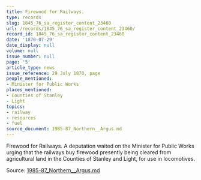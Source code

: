 ```yaml
---
title: Firewood for Railways.
type: records
slug: 1845_76_sa_register_content_23460
url: /records/1845_76_sa_register_content_23460/
record_id: 1845_76_sa_register_content_23460
date: '1870-07-29'
date_display: null
volume: null
issue_number: null
page: '5'
article_type: news
issue_reference: 29 July 1870, page
people_mentioned:
- Minister for Public Works
places_mentioned:
- Counties of Stanley
- Light
topics:
- railway
- resources
- fuel
source_document: 1985-87_Northern__Argus.md
---
```


Firewood for Railways.  A deputation waited on the Minister for Public Works urging that the railways buy firewood presently being cleared from agricultural land in the Counties of Stanley and Light, for use in locomotives.

Source: [1985-87_Northern__Argus.md](/downloads/markdown/1985-87_Northern__Argus.md)
